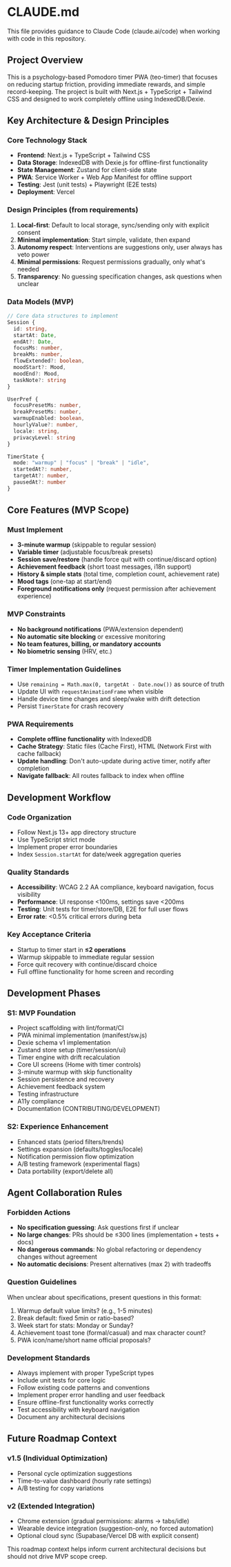 # CLAUDE.md

This file provides guidance to Claude Code (claude.ai/code) when working with code in this repository.

## Project Overview

This is a psychology-based Pomodoro timer PWA (teo-timer) that focuses on reducing startup friction, providing immediate rewards, and simple record-keeping. The project is built with Next.js + TypeScript + Tailwind CSS and designed to work completely offline using IndexedDB/Dexie.

## Key Architecture & Design Principles

### Core Technology Stack

- **Frontend**: Next.js + TypeScript + Tailwind CSS
- **Data Storage**: IndexedDB with Dexie.js for offline-first functionality
- **State Management**: Zustand for client-side state
- **PWA**: Service Worker + Web App Manifest for offline support
- **Testing**: Jest (unit tests) + Playwright (E2E tests)
- **Deployment**: Vercel

### Design Principles (from requirements)

1. **Local-first**: Default to local storage, sync/sending only with explicit consent
2. **Minimal implementation**: Start simple, validate, then expand
3. **Autonomy respect**: Interventions are suggestions only, user always has veto power
4. **Minimal permissions**: Request permissions gradually, only what's needed
5. **Transparency**: No guessing specification changes, ask questions when unclear

### Data Models (MVP)

```typescript
// Core data structures to implement
Session {
  id: string,
  startAt: Date,
  endAt?: Date,
  focusMs: number,
  breakMs: number,
  flowExtended?: boolean,
  moodStart?: Mood,
  moodEnd?: Mood,
  taskNote?: string
}

UserPref {
  focusPresetMs: number,
  breakPresetMs: number,
  warmupEnabled: boolean,
  hourlyValue?: number,
  locale: string,
  privacyLevel: string
}

TimerState {
  mode: "warmup" | "focus" | "break" | "idle",
  startedAt?: number,
  targetAt?: number,
  pausedAt?: number
}
```

## Core Features (MVP Scope)

### Must Implement

- **3-minute warmup** (skippable to regular session)
- **Variable timer** (adjustable focus/break presets)
- **Session save/restore** (handle force quit with continue/discard option)
- **Achievement feedback** (short toast messages, i18n support)
- **History & simple stats** (total time, completion count, achievement rate)
- **Mood tags** (one-tap at start/end)
- **Foreground notifications only** (request permission after achievement experience)

### MVP Constraints

- **No background notifications** (PWA/extension dependent)
- **No automatic site blocking** or excessive monitoring
- **No team features, billing, or mandatory accounts**
- **No biometric sensing** (HRV, etc.)

### Timer Implementation Guidelines

- Use `remaining = Math.max(0, targetAt - Date.now())` as source of truth
- Update UI with `requestAnimationFrame` when visible
- Handle device time changes and sleep/wake with drift detection
- Persist `TimerState` for crash recovery

### PWA Requirements

- **Complete offline functionality** with IndexedDB
- **Cache Strategy**: Static files (Cache First), HTML (Network First with cache fallback)
- **Update handling**: Don't auto-update during active timer, notify after completion
- **Navigate fallback**: All routes fallback to index when offline

## Development Workflow

### Code Organization

- Follow Next.js 13+ app directory structure
- Use TypeScript strict mode
- Implement proper error boundaries
- Index `Session.startAt` for date/week aggregation queries

### Quality Standards

- **Accessibility**: WCAG 2.2 AA compliance, keyboard navigation, focus visibility
- **Performance**: UI response <100ms, settings save <200ms
- **Testing**: Unit tests for timer/store/DB, E2E for full user flows
- **Error rate**: <0.5% critical errors during beta

### Key Acceptance Criteria

- Startup to timer start in **≤2 operations**
- Warmup skippable to immediate regular session
- Force quit recovery with continue/discard choice
- Full offline functionality for home screen and recording

## Development Phases

### S1: MVP Foundation

- Project scaffolding with lint/format/CI
- PWA minimal implementation (manifest/sw.js)
- Dexie schema v1 implementation
- Zustand store setup (timer/session/ui)
- Timer engine with drift recalculation
- Core UI screens (Home with timer controls)
- 3-minute warmup with skip functionality
- Session persistence and recovery
- Achievement feedback system
- Testing infrastructure
- A11y compliance
- Documentation (CONTRIBUTING/DEVELOPMENT)

### S2: Experience Enhancement

- Enhanced stats (period filters/trends)
- Settings expansion (defaults/toggles/locale)
- Notification permission flow optimization
- A/B testing framework (experimental flags)
- Data portability (export/delete all)

## Agent Collaboration Rules

### Forbidden Actions

- **No specification guessing**: Ask questions first if unclear
- **No large changes**: PRs should be ≤300 lines (implementation + tests + docs)
- **No dangerous commands**: No global refactoring or dependency changes without agreement
- **No automatic decisions**: Present alternatives (max 2) with tradeoffs

### Question Guidelines

When unclear about specifications, present questions in this format:

1. Warmup default value limits? (e.g., 1-5 minutes)
2. Break default: fixed 5min or ratio-based?
3. Week start for stats: Monday or Sunday?
4. Achievement toast tone (formal/casual) and max character count?
5. PWA icon/name/short name official proposals?

### Development Standards

- Always implement with proper TypeScript types
- Include unit tests for core logic
- Follow existing code patterns and conventions
- Implement proper error handling and user feedback
- Ensure offline-first functionality works correctly
- Test accessibility with keyboard navigation
- Document any architectural decisions

## Future Roadmap Context

### v1.5 (Individual Optimization)

- Personal cycle optimization suggestions
- Time-to-value dashboard (hourly rate settings)
- A/B testing for copy variations

### v2 (Extended Integration)

- Chrome extension (gradual permissions: alarms → tabs/idle)
- Wearable device integration (suggestion-only, no forced automation)
- Optional cloud sync (Supabase/Vercel DB with explicit consent)

This roadmap context helps inform current architectural decisions but should not drive MVP scope creep.
